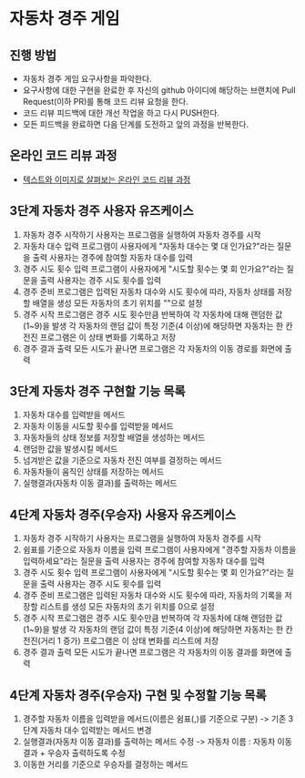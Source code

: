 # 자동차 경주 게임
## 진행 방법
* 자동차 경주 게임 요구사항을 파악한다.
* 요구사항에 대한 구현을 완료한 후 자신의 github 아이디에 해당하는 브랜치에 Pull Request(이하 PR)를 통해 코드 리뷰 요청을 한다.
* 코드 리뷰 피드백에 대한 개선 작업을 하고 다시 PUSH한다.
* 모든 피드백을 완료하면 다음 단계를 도전하고 앞의 과정을 반복한다.

## 온라인 코드 리뷰 과정
* [텍스트와 이미지로 살펴보는 온라인 코드 리뷰 과정](https://github.com/next-step/nextstep-docs/tree/master/codereview)

## 3단계 자동차 경주 사용자 유즈케이스
1. 자동차 경주 시작하기
   사용자는 프로그램을 실행하여 자동차 경주를 시작
2. 자동차 대수 입력
   프로그램이 사용자에게 "자동차 대수는 몇 대 인가요?"라는 질문을 출력
   사용자는 경주에 참여할 자동차 대수를 입력
3. 경주 시도 횟수 입력
   프로그램이 사용자에게 "시도할 횟수는 몇 회 인가요?"라는 질문을 출력
   사용자는 경주 시도 횟수를 입력
4. 경주 준비
   프로그램은 입력된 자동차 대수와 시도 횟수에 따라, 자동차 상태를 저장할 배열을 생성
   모든 자동차의 초기 위치를 ""으로 설정
5. 경주 시작
   프로그램은 경주 시도 횟수만큼 반복하여 각 자동차에 대해 랜덤한 값(1~9)을 발생
   각 자동차의 랜덤 값이 특정 기준(4 이상)에 해당하면 자동차는 한 칸 전진
   프로그램은 이 상태 변화를 기록하고 저장
6. 경주 결과 출력
   모든 시도가 끝나면 프로그램은 각 자동차의 이동 경로를 화면에 출력

## 3단계 자동차 경주 구현할 기능 목록
1. 자동차 대수를 입력받을 메서드
2. 자동차 이동을 시도할 횟수를 입력받을 메서드
3. 자동차들의 상태 정보를 저장할 배열을 생성하는 메서드
4. 랜덤한 값을 발생시킬 메서드
5. 넘겨받은 값을 기준으로 자동차 전진 여부를 결정하는 메서드
6. 자동차들이 움직인 상태를 저장하는 메서드
7. 실행결과(자동차 이동 결과)를 출력하는 메서드

## 4단계 자동차 경주(우승자) 사용자 유즈케이스
1. 자동차 경주 시작하기
   사용자는 프로그램을 실행하여 자동차 경주를 시작
2. 쉼표를 기준으로 자동차 이름을 입력
   프로그램이 사용자에게 "경주할 자동차 이름을 입력하세요"라는 질문을 출력
   사용자는 경주에 참여할 자동차 대수를 입력
3. 경주 시도 횟수 입력
   프로그램이 사용자에게 "시도할 횟수는 몇 회 인가요?"라는 질문을 출력
   사용자는 경주 시도 횟수를 입력
4. 경주 준비
   프로그램은 입력된 자동차 대수와 시도 횟수에 따라, 자동차의 기록을 저장할 리스트를 생성
   모든 자동차의 초기 위치를 0으로 설정
5. 경주 시작
   프로그램은 경주 시도 횟수만큼 반복하여 각 자동차에 대해 랜덤한 값(1~9)을 발생
   각 자동차의 랜덤 값이 특정 기준(4 이상)에 해당하면 자동차는 한 칸 전진(거리 1 증가)
   프로그램은 이 상태 변화를 리스트에 저장
6. 경주 결과 출력
   모든 시도가 끝나면 프로그램은 각 자동차의 이동 결과를 화면에 출력

## 4단계 자동차 경주(우승자) 구현 및 수정할 기능 목록
1. 경주할 자동차 이름을 입력받을 메서드(이름은 쉼표(,)를 기준으로 구분)
   -> 기존 3단계 자동차 대수 입력받는 메서드 변경
2. 실행결과(자동차 이동 결과)를 출력하는 메서드 수정
   -> 자동차 이름 : 자동차 이동결과 + 우승자 출력하도록 수정
3. 이동한 거리를 기준으로 우승자를 결정하는 메서드 